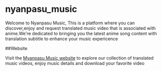 # nyanpasu_music
Welcome to Nyanpasu Music, This is a platform where you can discover,enjoy and request translated music video that is associated with anime.We're dedicated to bringing you the latest anime song content with translation subtitle to enhance your music expericence

##Website

Visit the [Myanpasu Music website](http://nyanpasumusic.epizy.com) to explore our collection of translated music videos, enjoy music details and download your favorite video
